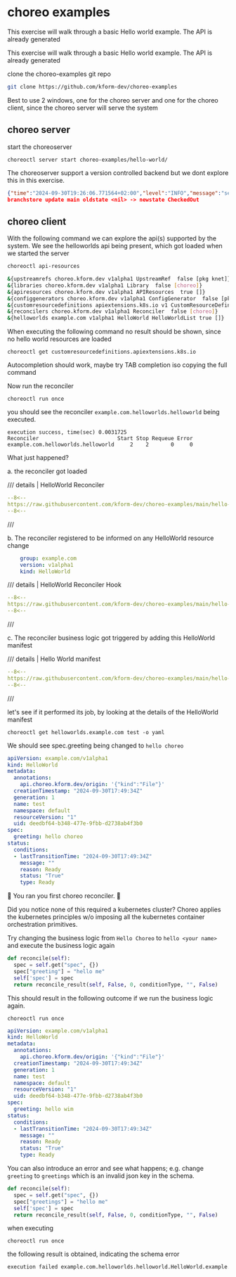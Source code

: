 # choreo examples

This exercise will walk through a basic Hello world example. The API is already generated

This exercise will walk through a basic Hello world example. The API is already generated

clone the choreo-examples git repo

```bash
git clone https://github.com/kform-dev/choreo-examples
```

Best to use 2 windows, one for the choreo server and one for the choreo client, since the choreo server will serve the system

## choreo server

start the choreoserver

```
choreoctl server start choreo-examples/hello-world/
```

The choreoserver support a version controlled backend but we dont explore this in this exercise.

```json
{"time":"2024-09-30T19:26:06.771564+02:00","level":"INFO","message":"server started","logger":"choreoctl-logger","data":{"name":"choreoServer","address":"127.0.0.1:51000"}}
branchstore update main oldstate <nil> -> newstate CheckedOut
```

## choreo client

With the following command we can explore the api(s) supported by the system. We see the helloworlds api being present, which got loaded when we started the server

```bash
choreoctl api-resources
```

```bash
&{upstreamrefs choreo.kform.dev v1alpha1 UpstreamRef  false [pkg knet]}
&{libraries choreo.kform.dev v1alpha1 Library  false [choreo]}
&{apiresources choreo.kform.dev v1alpha1 APIResources  true []}
&{configgenerators choreo.kform.dev v1alpha1 ConfigGenerator  false [pkg knet]}
&{customresourcedefinitions apiextensions.k8s.io v1 CustomResourceDefinition  false []}
&{reconcilers choreo.kform.dev v1alpha1 Reconciler  false [choreo]}
&{helloworlds example.com v1alpha1 HelloWorld HelloWorldList true []}
```

When executing the following command no result should be shown, since no hello world resources are loaded

```
choreoctl get customresourcedefinitions.apiextensions.k8s.io
```

Autocompletion should work, maybe try TAB completion iso copying the full command

Now run the reconciler

```
choreoctl run once
```

you should see the reconciler `example.com.helloworlds.helloworld` being executed.

```
execution success, time(sec) 0.0031725
Reconciler                         Start Stop Requeue Error
example.com.helloworlds.helloworld     2    2       0     0
```

What just happened?

a. the reconciler got loaded

/// details | HelloWorld Reconciler

```yaml
--8<--
https://raw.githubusercontent.com/kform-dev/choreo-examples/main/hello-world/reconcilers/example.com.helloworlds.helloworld.star
--8<--
```

///

b. The reconciler registered to be informed on any HelloWorld resource change

```yaml
    group: example.com
    version: v1alpha1
    kind: HelloWorld
```

/// details | HelloWorld Reconciler Hook

```yaml
--8<--
https://raw.githubusercontent.com/kform-dev/choreo-examples/main/hello-world/reconcilers/example.com.helloworlds.helloworld.yaml
--8<--
```

///

c. The reconciler business logic got triggered by adding this HelloWorld manifest

/// details | Hello World manifest

```yaml
--8<--
https://raw.githubusercontent.com/kform-dev/choreo-examples/main/hello-world/in/example.com.helloworlds.test.yaml
--8<--
```

///

let's see if it performed its job, by looking at the details of the HelloWorld manifest

```
choreoctl get helloworlds.example.com test -o yaml
```

We should see spec.greeting being changed to `hello choreo`

```yaml
apiVersion: example.com/v1alpha1
kind: HelloWorld
metadata:
  annotations:
    api.choreo.kform.dev/origin: '{"kind":"File"}'
  creationTimestamp: "2024-09-30T17:49:34Z"
  generation: 1
  name: test
  namespace: default
  resourceVersion: "1"
  uid: deedbf64-b348-477e-9fbb-d2738ab4f3b0
spec:
  greeting: hello choreo
status:
  conditions:
  - lastTransitionTime: "2024-09-30T17:49:34Z"
    message: ""
    reason: Ready
    status: "True"
    type: Ready
```

🎉 You ran you first choreo reconciler. 🤘

Did you notice none of this required a kubernetes cluster?
Choreo applies the kubernetes principles w/o imposing all the kubernetes container orchestration primitives.

Try changing the business logic from `Hello Choreo` to `hello <your name>` and execute the business logic again

```python
def reconcile(self):
  spec = self.get("spec", {})
  spec["greeting"] = "hello me"
  self['spec'] = spec
  return reconcile_result(self, False, 0, conditionType, "", False)
```

This should result in the following outcome if we run the business logic again.

```
choreoctl run once
```

```yaml
apiVersion: example.com/v1alpha1
kind: HelloWorld
metadata:
  annotations:
    api.choreo.kform.dev/origin: '{"kind":"File"}'
  creationTimestamp: "2024-09-30T17:49:34Z"
  generation: 1
  name: test
  namespace: default
  resourceVersion: "1"
  uid: deedbf64-b348-477e-9fbb-d2738ab4f3b0
spec:
  greeting: hello wim
status:
  conditions:
  - lastTransitionTime: "2024-09-30T17:49:34Z"
    message: ""
    reason: Ready
    status: "True"
    type: Ready
```

You can also introduce an error and see what happens; e.g. change `greeting` to `greetings` which is an invalid json key in the schema.

```python
def reconcile(self):
  spec = self.get("spec", {})
  spec["greetings"] = "hello me"
  self['spec'] = spec
  return reconcile_result(self, False, 0, conditionType, "", False)
```

when executing

```
choreoctl run once
```

the following result is obtained, indicating the schema error

```bash
execution failed example.com.helloworlds.helloworld.HelloWorld.example.com.test rpc error: code = InvalidArgument desc = fieldmanager apply failed err: failed to create typed patch object (default/test; example.com/v1alpha1, Kind=HelloWorld): .spec.greetings: field not declared in schema
```